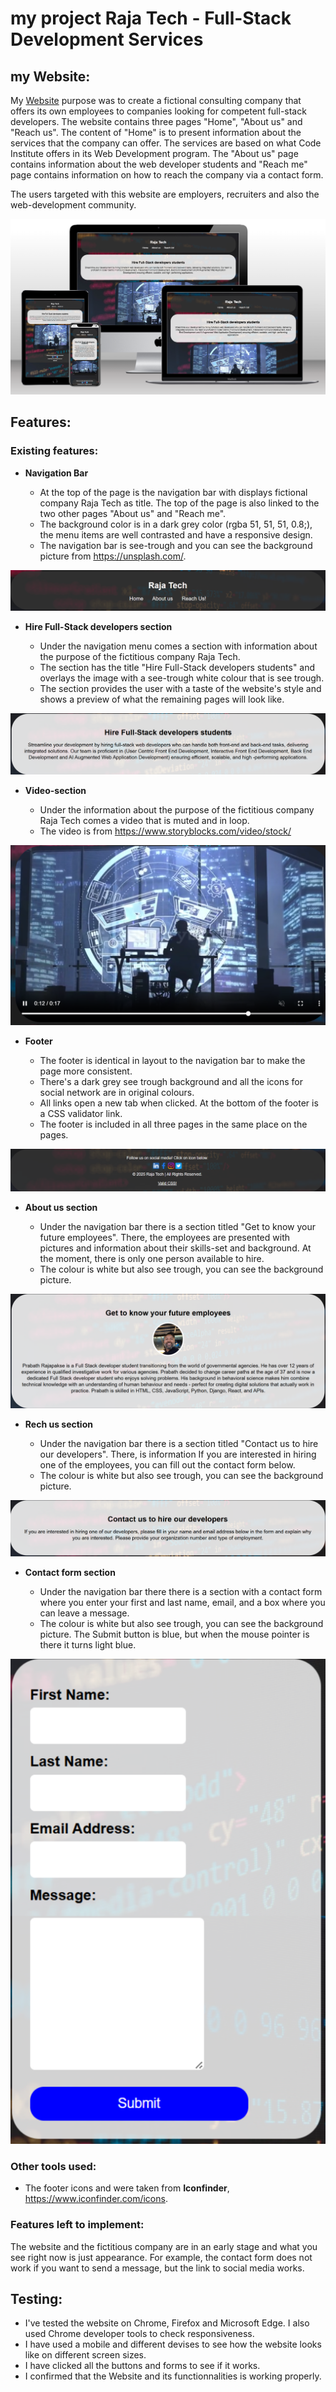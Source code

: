 # my project Raja Tech - Full-Stack Development Services
## my Website:
My [Website](https://parre87.github.io/projekt1/) purpose was to create a fictional consulting company that offers its own employees to companies looking for competent full-stack developers. The website contains three pages "Home", "About us" and "Reach us". The content of "Home" is to present information about the services that the company can offer. The services are based on what Code Institute offers in its Web Development program. The "About us" page contains information about the web developer students and "Reach me" page contains information on how to reach the company via a contact form.

The users targeted with this website are employers, recruiters and also the web-development community.

![Responsive Mockup](https://github.com/Parre87/projekt1/blob/main/assets/images/Responsive%20mockup.png)

## Features:

### Existing features:

- __Navigation Bar__

    - At the top of the page is the navigation bar with displays fictional company Raja Tech as title. The top of the page is 
      also linked to the two other pages "About us" and "Reach me".
    - The background color is in a dark grey color (rgba 51, 51, 51, 0.8;), the menu items are well contrasted and have a 
      responsive design.
    - The navigation bar is see-trough and you can see the background picture from https://unsplash.com/. 
  
![Nav bar](https://github.com/Parre87/projekt1/blob/main/assets/images/Nav%20bar.png)

- __Hire Full-Stack developers section__

    - Under the navigation menu comes a section with information about the purpose of the fictitious company Raja Tech.
    - The section has the title "Hire Full-Stack developers students" and overlays the image with a see-trough white colour
      that is see trough.
    - The section provides the user with a taste of the website's style and shows a preview of what the remaining pages will 
      look like.

![Hire-section](https://github.com/Parre87/projekt1/blob/main/assets/images/Section.png)

- __Video-section__

    - Under the information about the purpose of the fictitious company Raja Tech comes a video that is muted and in loop.
    - The video is from https://www.storyblocks.com/video/stock/
      
![Video](https://github.com/Parre87/projekt1/blob/main/assets/images/Video.png)

- __Footer__

    - The footer is identical in layout to the navigation bar to make the page more consistent.
    - There's a dark grey see trough background and all the icons for social network are in original colours.
    - All links open a new tab when clicked. At the bottom of the footer is a CSS validator link.
    - The footer is included in all three pages in the same place on the pages.

![Footer](https://github.com/Parre87/projekt1/blob/main/assets/images/Footer.png)

- __About us section__

    - Under the navigation bar there is a section titled "Get to know your future employees". There, the employees are 
      presented with pictures and information about their skills-set and background. At the moment, there is only one person 
      available to hire.
     - The colour is white but also see trough, you can see the background picture. 
  
    

![About us](https://github.com/Parre87/projekt1/blob/main/assets/images/About%20us.png)

- __Rech us section__

    - Under the navigation bar there is a section titled "Contact us to hire our developers". There, is information If you 
      are interested in hiring one of the employees, you can fill out the contact form below.
    - The colour is white but also see trough, you can see the background picture. 
    

![About us](https://github.com/Parre87/projekt1/blob/main/assets/images/Contact%20us.png)

- __Contact form section__

    - Under the navigation bar there there is a section with a contact form where you enter 
      your first and last name, email, and a box where you can leave a message.
    - The colour is white but also see trough, you can see the background picture.
      The Submit button is blue, but when the mouse pointer is there it turns light blue.

![About us](https://github.com/Parre87/projekt1/blob/main/assets/images/Contact%20form.png)


### Other tools used:
- The footer icons and were taken from **Iconfinder**, https://www.iconfinder.com/icons.

### Features left to implement:

The website and the fictitious company are in an early stage and what you see right now is just appearance. For example, the contact form does not work if you want to send a message, but the link to social media works.

## Testing:

- I've tested the website on Chrome, Firefox and Microsoft Edge. I also used Chrome developer tools to check responsiveness.
- I have used a mobile and different devises to see how the website looks like on different screen sizes.
- I have clicked all the buttons and forms to see if it works.
- I confirmed that the Website and its functionnalities is working properly.

